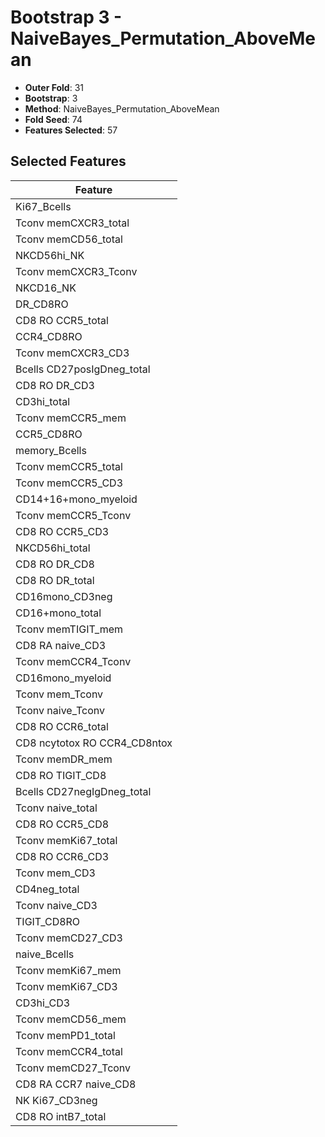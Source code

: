 # Bootstrap 3 - NaiveBayes_Permutation_AboveMean

- **Outer Fold**: 31
- **Bootstrap**: 3
- **Method**: NaiveBayes_Permutation_AboveMean
- **Fold Seed**: 74
- **Features Selected**: 57

## Selected Features

| Feature |
|---------|
| Ki67_Bcells |
| Tconv memCXCR3_total |
| Tconv memCD56_total |
| NKCD56hi_NK |
| Tconv memCXCR3_Tconv |
| NKCD16_NK |
| DR_CD8RO |
| CD8 RO CCR5_total |
| CCR4_CD8RO |
| Tconv memCXCR3_CD3 |
| Bcells CD27posIgDneg_total |
| CD8 RO DR_CD3 |
| CD3hi_total |
| Tconv memCCR5_mem |
| CCR5_CD8RO |
| memory_Bcells |
| Tconv memCCR5_total |
| Tconv memCCR5_CD3 |
| CD14+16+mono_myeloid |
| Tconv memCCR5_Tconv |
| CD8 RO CCR5_CD3 |
| NKCD56hi_total |
| CD8 RO DR_CD8 |
| CD8 RO DR_total |
| CD16mono_CD3neg |
| CD16+mono_total |
| Tconv memTIGIT_mem |
| CD8 RA naive_CD3 |
| Tconv memCCR4_Tconv |
| CD16mono_myeloid |
| Tconv mem_Tconv |
| Tconv naive_Tconv |
| CD8 RO CCR6_total |
| CD8 ncytotox RO CCR4_CD8ntox |
| Tconv memDR_mem |
| CD8 RO TIGIT_CD8 |
| Bcells CD27negIgDneg_total |
| Tconv naive_total |
| CD8 RO CCR5_CD8 |
| Tconv memKi67_total |
| CD8 RO CCR6_CD3 |
| Tconv mem_CD3 |
| CD4neg_total |
| Tconv naive_CD3 |
| TIGIT_CD8RO |
| Tconv memCD27_CD3 |
| naive_Bcells |
| Tconv memKi67_mem |
| Tconv memKi67_CD3 |
| CD3hi_CD3 |
| Tconv memCD56_mem |
| Tconv memPD1_total |
| Tconv memCCR4_total |
| Tconv memCD27_Tconv |
| CD8 RA CCR7 naive_CD8 |
| NK Ki67_CD3neg |
| CD8 RO intB7_total |
